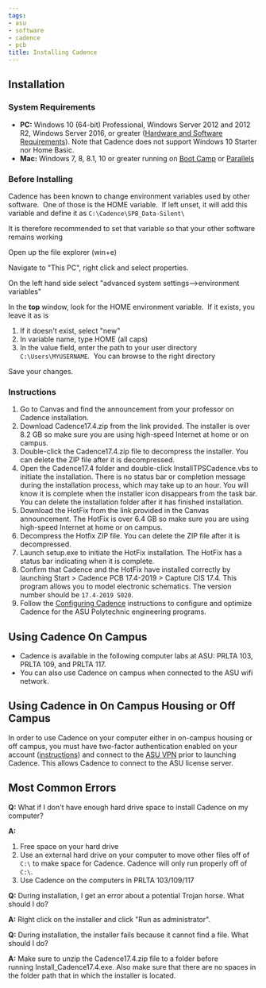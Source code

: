 ```yaml
---
tags:
- asu
- software
- cadence
- pcb
title: Installing Cadence
---
```


## Installation

### System Requirements

-   **PC:** Windows 10 (64-bit) Professional, Windows Server 2012 and 2012 R2, Windows Server 2016, or greater ([Hardware and Software Requirements](https://www.parallel-systems.co.uk/wp-content/uploads/2020/02/System_Requirements.pdf)). Note that Cadence does not support Windows 10 Starter nor Home Basic.
-   **Mac:** Windows 7, 8, 8.1, 10 or greater running on [Boot Camp](https://www.apple.com/support/bootcamp/) or [Parallels](http://www.parallels.com/)

### Before Installing

Cadence has been known to change environment variables used by other software.  One of those is the HOME variable.  If left unset, it will add this variable and define it as ```C:\Cadence\SPB_Data-Silent\```

It is therefore recommended to set that variable so that your other software remains working

Open up the file explorer (win+e)

Navigate to "This PC", right click and select properties.

On the left hand side select "advanced system settings-->environment variables"

In the **top** window, look for the HOME environment variable.  If it exists, you leave it as is

1.  If it doesn't exist, select "new"
2.  In variable name, type HOME (all caps)
3.  In the value field, enter the path to your user directory ```C:\Users\MYUSERNAME```.  You can browse to the right directory

Save your changes.

### Instructions

1. Go to Canvas and find the announcement from your professor on Cadence installation.
2. Download Cadence17.4.zip from the link provided. The installer is over 8.2 GB so make sure you are using high-speed Internet at home or on campus.
3. Double-click the Cadence17.4.zip file to decompress the installer. You can delete the ZIP file after it is decompressed.
4. Open the Cadence17.4 folder and double-click InstallTPSCadence.vbs to initiate the installation. There is no status bar or completion message during the installation process, which may take up to an hour. You will know it is complete when the installer icon disappears from the task bar. You can delete the installation folder after it has finished installation.
5. Download the HotFix from the link provided in the Canvas announcement. The HotFix is over 6.4 GB so make sure you are using high-speed Internet at home or on campus.
6. Decompress the Hotfix ZIP file. You can delete the ZIP file after it is decompressed.
7. Launch setup.exe to initiate the HotFix installation. The HotFix has a status bar indicating when it is complete.
8. Confirm that Cadence and the HotFix have installed correctly by launching Start > Cadence PCB 17.4-2019 > Capture CIS 17.4. This program allows you to model electronic schematics. The version number should be `17.4-2019 S020`.
9. Follow the [Configuring Cadence](/configuring-cadence/) instructions to configure and optimize Cadence for the ASU Polytechnic engineering programs.

## Using Cadence On Campus

-   Cadence is available in the following computer labs at ASU: PRLTA 103, PRLTA 109, and PRLTA 117.
-   You can also use Cadence on campus when connected to the ASU wifi network.

## Using Cadence in On Campus Housing or Off Campus

In order to use Cadence on your computer either in on-campus housing or off campus, you must have two-factor authentication enabled on your account ([instructions](https://getprotected.asu.edu/services/identity-and-access-management/duo-two-factor)) and connect to the [ASU VPN](https://sslvpn.asu.edu/) prior to launching Cadence. This allows Cadence to connect to the ASU license server.

## Most Common Errors

**Q:** What if I don't have enough hard drive space to install Cadence on my computer?

**A:**

1.  Free space on your hard drive
2.  Use an external hard drive on your computer to move other files off of ```C:\``` to make space for Cadence. Cadence will only run properly off of ```C:\```.
3.  Use Cadence on the computers in PRLTA 103/109/117

**Q:** During installation, I get an error about a potential Trojan horse. What should I do?

**A:** Right click on the installer and click "Run as administrator".

**Q:** During installation, the installer fails because it cannot find a file. What should I do?

**A:** Make sure to unzip the Cadence17.4.zip file to a folder before running Install_Cadence17.4.exe. Also make sure that there are no spaces in the folder path that in which the installer is located.
